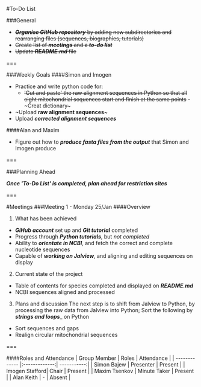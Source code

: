 #To-Do List

###General
- ~~___Organise GitHub repository___ by adding new subdirectories and rearranging files (sequences, biographies, tutorials)~~
- ~~Create list of ___meetings___ and a ___to-do list___~~
- ~~Update ___README.md___ file~~

===

###Weekly Goals
####Simon and Imogen
- Practice and write python code for:
  - ~~'Cut and paste' the raw alignment sequences in Python so that all eight mitochondrial sequences start and finish at the same points~~
  -~Creat dictionary~
- ~Upload __raw alignment sequences__~
- Upload ___corrected alignment sequences___

####Alan and Maxim
- Figure out how to ___produce fasta files from the output___ that Simon and Imogen produce

===

###Planning Ahead

___Once 'To-Do List' is completed, plan ahead for restriction sites___

===

#Meetings
###Meeting 1 - Monday 25/Jan
####Overview
1. What has been achieved
  - ___GiHub account___ set up and ___Git tutorial___ completed
  - Progress through ___Python tutorials___, but _not completed_
  - Ability to ___orientate in NCBI___, and fetch the correct and complete nucleotide sequences
  - Capable of ___working on Jalview___, and aligning and editing sequences on display
2. Current state of the project
  - Table of contents for species completed and displayed on ___README.md___
  - NCBI sequences aligned and processed
3. Plans and discussion
The next step is to shift from Jalview to Python, by processing the raw data from Jalview into Python;
Sort the following by ___strings and loops____ on Python
  - Sort sequences and gaps
  - Realign circular mitochondrial sequences

===

####Roles and Attendance
| Group Member   | Roles         | Attendance  |
| -------------  |:-------------:| -----------:|
| Simon Bajew    | Presenter     | Present     |
| Imogen Stafford| Chair         | Present     |
| Maxim Tsenkov  | Minute Taker  | Present     |
| Alan Keith     |       -       | Absent      |
